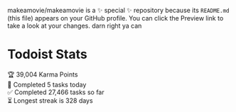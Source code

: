 makeamovie/makeamovie is a ✨ special ✨ repository because its `README.md` (this file) appears on your GitHub profile.
You can click the Preview link to take a look at your changes. darn right ya can

# Todoist Stats

<!-- TODO-IST:START -->
🏆  39,004 Karma Points           
🌸  Completed 5 tasks today           
✅  Completed 27,466 tasks so far           
⏳  Longest streak is 328 days
<!-- TODO-IST:END -->